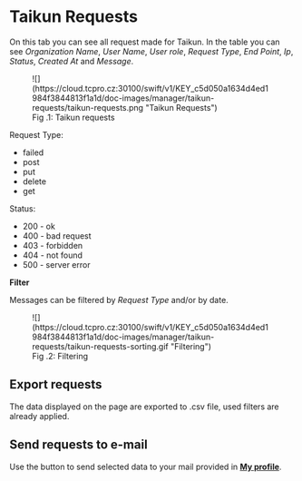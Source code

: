 # **Taikun Requests**

On this tab you can see all request made for Taikun. In the table you can see *Organization Name*, *User Name*, *User role*, *Request Type*, *End Point*, *Ip*, *Status*, *Created* *At* and *Message*.

<figure markdown>
  ![](https://cloud.tcpro.cz:30100/swift/v1/KEY_c5d050a1634d4ed1984f3844813f1a1d/doc-images/manager/taikun-requests/taikun-requests.png "Taikun Requests")
  <figcaption>Fig .1: Taikun requests</figcaption>
</figure>

Request Type:

* failed
* post
* put
* delete
* get

Status:

* 200 - ok
* 400 - bad request
* 403 - forbidden
* 404 - not found
* 500 - server error

**Filter**

Messages can be filtered by *Request Type* and/or by date.

<figure markdown>
  ![](https://cloud.tcpro.cz:30100/swift/v1/KEY_c5d050a1634d4ed1984f3844813f1a1d/doc-images/manager/taikun-requests/taikun-requests-sorting.gif "Filtering")
  <figcaption>Fig .2: Filtering</figcaption>
</figure>

## **Export requests**

The data displayed on the page are exported to .csv file, used filters are already applied.

## **Send requests to e-mail**

Use the button to send selected data to your mail provided in [**My profile**](../my-profile).
